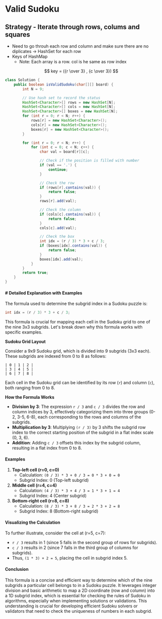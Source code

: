 # Valid Sudoku

## Strategy - Iterate through rows, colums and squares

* Need to go throuh each row and column and make sure there are no diplicates -> HashSet for each row
* Keys of HashMap&#x20;
  * Note: Each array is a row. col is he same as row index

$$
key = ({r \over 3} , {c \over 3})
$$

```java
class Solution {
    public boolean isValidSudoku(char[][] board) {
        int N = 9;

        // Use hash set to record the status
        HashSet<Character>[] rows = new HashSet[N];
        HashSet<Character>[] cols = new HashSet[N];
        HashSet<Character>[] boxes = new HashSet[N];
        for (int r = 0; r < N; r++) {
            rows[r] = new HashSet<Character>();
            cols[r] = new HashSet<Character>();
            boxes[r] = new HashSet<Character>();
        }

        for (int r = 0; r < N; r++) {
            for (int c = 0; c < N; c++) {
                char val = board[r][c];

                // Check if the position is filled with number
                if (val == '.') {
                    continue;
                }

                // Check the row
                if (rows[r].contains(val)) {
                    return false;
                }
                rows[r].add(val);

                // Check the column
                if (cols[c].contains(val)) {
                    return false;
                }
                cols[c].add(val);

                // Check the box
                int idx = (r / 3) * 3 + c / 3;
                if (boxes[idx].contains(val)) {
                    return false;
                }
                boxes[idx].add(val);
            }
        }
        return true;
    }
}
```

#### # Detailed Explanation with Examples

The formula used to determine the subgrid index in a Sudoku puzzle is:

```java
int idx = (r / 3) * 3 + c / 3;
```

This formula is crucial for mapping each cell in the Sudoku grid to one of the nine 3x3 subgrids. Let's break down why this formula works with specific examples.

**Sudoku Grid Layout**

Consider a 9x9 Sudoku grid, which is divided into 9 subgrids (3x3 each). These subgrids are indexed from 0 to 8 as follows:

```
| 0 | 1 | 2 |
| 3 | 4 | 5 |
| 6 | 7 | 8 |
```

Each cell in the Sudoku grid can be identified by its row (`r`) and column (`c`), both ranging from 0 to 8.

**How the Formula Works**

* **Division by 3**: The expression `r / 3` and `c / 3` divides the row and column indices by 3, effectively categorizing them into three groups (0-2, 3-5, 6-8), each corresponding to the rows and columns of the subgrids.
* **Multiplication by 3**: Multiplying `(r / 3)` by 3 shifts the subgrid row index to the correct starting position of the subgrid in a flat index scale (0, 3, 6).
* **Addition**: Adding `c / 3` offsets this index by the subgrid column, resulting in a flat index from 0 to 8.

#### Examples

1. **Top-left cell (r=0, c=0)**
   * Calculation: `(0 / 3) * 3 + 0 / 3 = 0 * 3 + 0 = 0`
   * Subgrid Index: 0 (Top-left subgrid)
2. **Middle cell (r=4, c=4)**
   * Calculation: `(4 / 3) * 3 + 4 / 3 = 1 * 3 + 1 = 4`
   * Subgrid Index: 4 (Center subgrid)
3. **Bottom-right cell (r=8, c=8)**
   * Calculation: `(8 / 3) * 3 + 8 / 3 = 2 * 3 + 2 = 8`
   * Subgrid Index: 8 (Bottom-right subgrid)

#### Visualizing the Calculation

To further illustrate, consider the cell at (r=5, c=7):

* `r / 3` results in 1 (since 5 falls in the second group of rows for subgrids).
* `c / 3` results in 2 (since 7 falls in the third group of columns for subgrids).
* Thus, `(1 * 3) + 2 = 5`, placing the cell in subgrid index 5.

#### Conclusion

This formula is a concise and efficient way to determine which of the nine subgrids a particular cell belongs to in a Sudoku puzzle. It leverages integer division and basic arithmetic to map a 2D coordinate (row and column) into a 1D subgrid index, which is essential for checking the rules of Sudoku in algorithms, especially when implementing solutions or validations. This understanding is crucial for developing efficient Sudoku solvers or validators that need to check the uniqueness of numbers in each subgrid.
